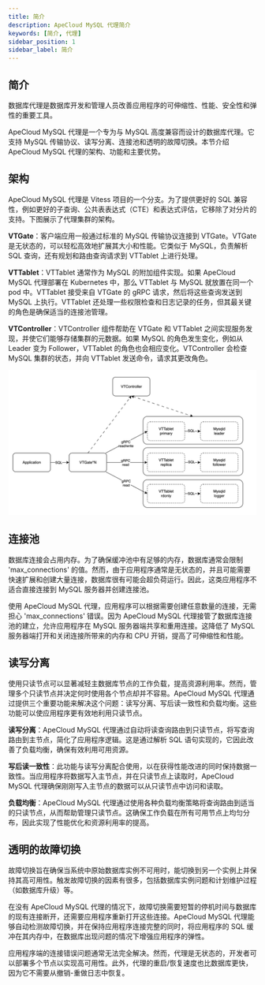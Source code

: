 ```yaml
---
title: 简介
description: ApeCloud MySQL 代理简介
keywords: [简介, 代理]
sidebar_position: 1
sidebar_label: 简介
---
```


## 简介

数据库代理是数据库开发和管理人员改善应用程序的可伸缩性、性能、安全性和弹性的重要工具。

ApeCloud MySQL 代理是一个专为与 MySQL 高度兼容而设计的数据库代理。它支持 MySQL 传输协议、读写分离、连接池和透明的故障切换。本节介绍 ApeCloud MySQL 代理的架构、功能和主要优势。

## 架构

ApeCloud MySQL 代理是 Vitess 项目的一个分支。为了提供更好的 SQL 兼容性，例如更好的子查询、公共表表达式（CTE）和表达式评估，它移除了对分片的支持。下图展示了代理集群的架构。

**VTGate**：客户端应用一般通过标准的 MySQL 传输协议连接到 VTGate。VTGate 是无状态的，可以轻松高效地扩展其大小和性能。它类似于 MySQL，负责解析 SQL 查询，还有规划和路由查询请求到 VTTablet 上进行处理。

**VTTablet**：VTTablet 通常作为 MySQL 的附加组件实现。如果 ApeCloud MySQL 代理部署在 Kubernetes 中，那么 VTTablet 与 MySQL 就放置在同一个 pod 中。VTTablet 接受来自 VTGate 的 gRPC 请求，然后将这些查询发送到 MySQL 上执行。VTTablet 还处理一些权限检查和日志记录的任务，但其最关键的角色是确保适当的连接池管理。

**VTController**：VTController 组件帮助在 VTGate 和 VTTablet 之间实现服务发现，并使它们能够存储集群的元数据。如果 MySQL 的角色发生变化，例如从 Leader 变为 Follower，VTTablet 的角色也会相应变化。VTController 会检查 MySQL 集群的状态，并向 VTTablet 发送命令，请求其更改角色。

![ApeCloud MySQL Proxy architecture](./../../../img/proxy-architecture.png)

## 连接池

数据库连接会占用内存。为了确保缓冲池中有足够的内存，数据库通常会限制 'max_connections' 的值。然而，由于应用程序通常是无状态的，并且可能需要快速扩展和创建大量连接，数据库很有可能会超负荷运行。因此，这类应用程序不适合直接连接到 MySQL 服务器并创建连接池。

使用 ApeCloud MySQL 代理，应用程序可以根据需要创建任意数量的连接，无需担心 'max_connections' 错误。因为 ApeCloud MySQL 代理接管了数据库连接池的建立，允许应用程序在 MySQL 服务器端共享和重用连接。这降低了 MySQL 服务器端打开和关闭连接所带来的内存和 CPU 开销，提高了可伸缩性和性能。

## 读写分离

使用只读节点可以显著减轻主数据库节点的工作负载，提高资源利用率。然而，管理多个只读节点并决定何时使用各个节点却并不容易。ApeCloud MySQL 代理通过提供三个重要功能来解决这个问题：读写分离、写后读一致性和负载均衡。这些功能可以使应用程序更有效地利用只读节点。

**读写分离**：ApeCloud MySQL 代理通过自动将读查询路由到只读节点，将写查询路由到主节点，简化了应用程序逻辑。这是通过解析 SQL 语句实现的，它因此改善了负载均衡，确保有效利用可用资源。

**写后读一致性**：此功能与读写分离配合使用，以在获得性能改进的同时保持数据一致性。当应用程序将数据写入主节点，并在只读节点上读取时，ApeCloud MySQL 代理确保刚刚写入主节点的数据可以从只读节点中访问和读取。

**负载均衡**：ApeCloud MySQL 代理通过使用各种负载均衡策略将查询路由到适当的只读节点，从而帮助管理只读节点。这确保工作负载在所有可用节点上均匀分布，因此实现了性能优化和资源利用率的提高。

## 透明的故障切换

故障切换旨在确保当系统中原始数据库实例不可用时，能切换到另一个实例上并保持其高可用性。触发故障切换的因素有很多，包括数据库实例问题和计划维护过程（如数据库升级）等。

在没有 ApeCloud MySQL 代理的情况下，故障切换需要短暂的停机时间与数据库的现有连接断开，还需要应用程序重新打开这些连接。ApeCloud MySQL 代理能够自动检测故障切换，并在保持应用程序连接完整的同时，将应用程序的 SQL 缓冲在其内存中，在数据库出现问题的情况下增强应用程序的弹性。

应用程序端的连接错误问题通常无法完全解决。然而，代理是无状态的，开发者可以部署多个节点以实现高可用性。此外，代理的重启/恢复速度也比数据库更快，因为它不需要从撤销-重做日志中恢复。
